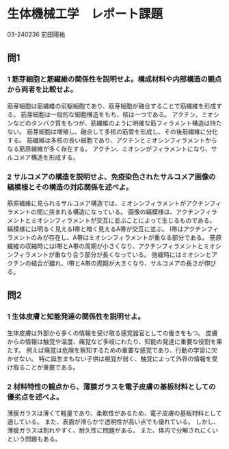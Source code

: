# 生体機械工学　レポート課題
03-240236
前田陽祐

## 問1
### 1 筋芽細胞と筋繊維の関係性を説明せよ。構成材料や内部構造の観点から両者を比較せよ。
筋芽細胞は筋繊維の前駆細胞であり、筋芽細胞が融合することで筋繊維を形成する。
筋芽細胞は一般的な細胞構造をもち、核は一つである。
アクチン、ミオシンなどのタンパク質をもつが、筋繊維のように明確な筋フィラメント構造は持たない。
筋芽細胞は増殖し、融合して多核の筋管を形成し、その後筋繊維に分化する。
筋繊維は多核の長い細胞であり、アクチンとミオシンフィラメントからなる筋原線維が多く存在する。
アクチン、ミオシンがフィラメントになり、サルコメア構造を形成する。

### 2 サルコメアの構造を説明せよ、免疫染色されたサルコメア画像の縞模様とその構造の対応関係を述べよ。
筋原繊維に見られるサルコメア構造では、ミオシンフィラメントがアクチンフィラメントの間に挟まれる構造になっている。
画像の縞模様は、アクチンフィラメントとミオシンフィラメントが交互に並ぶことによって生じるものである。
縞模様には明るく見えるI帯と暗く見えるA帯が交互に並ぶ。
I帯はアクチンフィラメントのみが存在し、A帯はミオシンフィラメントが重なる部分である。
筋原繊維の収縮時にはI帯とA帯の周期が小さくなり、アクチンフィラメントとミオシンフィラメントが重なり合う部分が長くなっている。
弛緩時にはミオシンとアクチンの結合が離れ、I帯とA帯の周期が大きくなり、サルコメアの長さが伸びる。

## 問2
### 1 生体皮膚と知能発達の関係性を説明せよ。
生体皮膚は外部から多くの情報を受け取る感覚器官としての働きをもつ。
皮膚からの情報は触覚や温度、痛覚など多岐にわたり、知能の発達に重要な役割を果たす。
例えば痛覚は危険を察知するための重要な感覚であり、行動の学習に欠かせない。
特に誕生まもない子供は視覚が弱く、触覚によって外界の情報を受け取ることが重要である。

### 2 材料特性の観点から、薄膜ガラスを電子皮膚の基板材料としての優劣点を述べよ。
薄膜ガラスは薄くて軽量であり、柔軟性があるため、電子皮膚の基板材料として適している。
また、表面が滑らかで透明性が高い点でも優れている。
しかし、薄膜ガラスは割れやすく、耐久性に問題がある。
また、体内で分解されにくいという問題もある。
